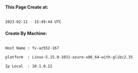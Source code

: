 
   
#### This Page Create at:

```bash

2023-02-11 - 15:49:44 UTC

```

#### Create By Machine:

```bash

Host Name : fv-az552-167

platform  : Linux-5.15.0-1031-azure-x86_64-with-glibc2.35

Ip Local  : 10.1.0.22

```

